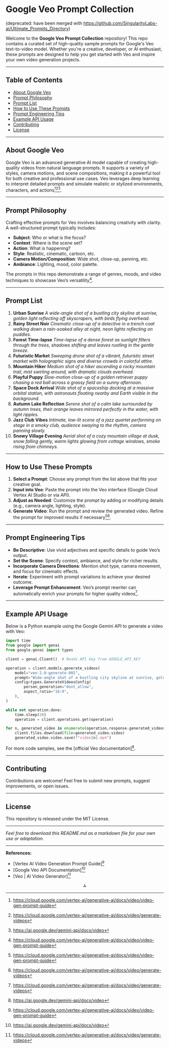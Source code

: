 
# Google Veo Prompt Collection

(deprecated: have been merged with https://github.com/SingularityLabs-ai/Ultimate_Prompts_Directory)

Welcome to the **Google Veo Prompt Collection** repository! This repo contains a curated set of high-quality sample prompts for Google's Veo text-to-video model. Whether you're a creative, developer, or AI enthusiast, these prompts are designed to help you get started with Veo and inspire your own video generation projects.

---

## Table of Contents

- [About Google Veo](#about-google-veo)
- [Prompt Philosophy](#prompt-philosophy)
- [Prompt List](#prompt-list)
- [How to Use These Prompts](#how-to-use-these-prompts)
- [Prompt Engineering Tips](#prompt-engineering-tips)
- [Example API Usage](#example-api-usage)
- [Contributing](#contributing)
- [License](#license)

---

## About Google Veo

Google Veo is an advanced generative AI model capable of creating high-quality videos from natural language prompts. It supports a variety of styles, camera motions, and scene compositions, making it a powerful tool for both creative and professional use cases. Veo leverages deep learning to interpret detailed prompts and simulate realistic or stylized environments, characters, and actions[^4][^5][^6].

---

## Prompt Philosophy

Crafting effective prompts for Veo involves balancing creativity with clarity. A well-structured prompt typically includes:

- **Subject**: Who or what is the focus?
- **Context**: Where is the scene set?
- **Action**: What is happening?
- **Style**: Realistic, cinematic, cartoon, etc.
- **Camera Motion/Composition**: Wide shot, close-up, panning, etc.
- **Ambiance**: Lighting, mood, color palette.

The prompts in this repo demonstrate a range of genres, moods, and video techniques to showcase Veo’s versatility[^4].

---

## Prompt List

1. **Urban Sunrise**
*A wide-angle shot of a bustling city skyline at sunrise, golden light reflecting off skyscrapers, with birds flying overhead.*
2. **Rainy Street Noir**
*Cinematic close-up of a detective in a trench coat walking down a rain-soaked alley at night, neon lights reflecting on puddles.*
3. **Forest Time-lapse**
*Time-lapse of a dense forest as sunlight filters through the trees, shadows shifting and leaves rustling in the gentle breeze.*
4. **Futuristic Market**
*Sweeping drone shot of a vibrant, futuristic street market with holographic signs and diverse crowds in colorful attire.*
5. **Mountain Hiker**
*Medium shot of a hiker ascending a rocky mountain trail, mist swirling around, with dramatic clouds overhead.*
6. **Playful Puppy**
*Slow-motion close-up of a golden retriever puppy chasing a red ball across a grassy field on a sunny afternoon.*
7. **Space Dock Arrival**
*Wide shot of a spaceship docking at a massive orbital station, with astronauts floating nearby and Earth visible in the background.*
8. **Autumn Lake Reflection**
*Serene shot of a calm lake surrounded by autumn trees, their orange leaves mirrored perfectly in the water, with light ripples.*
9. **Jazz Club Vibes**
*Intimate, low-lit scene of a jazz quartet performing on stage in a smoky club, audience swaying to the rhythm, camera panning slowly.*
10. **Snowy Village Evening**
*Aerial shot of a cozy mountain village at dusk, snow falling gently, warm lights glowing from cottage windows, smoke rising from chimneys.*

---

## How to Use These Prompts

1. **Select a Prompt**: Choose any prompt from the list above that fits your creative goal.
2. **Input into Veo**: Paste the prompt into the Veo interface (Google Cloud Vertex AI Studio or via API).
3. **Adjust as Needed**: Customize the prompt by adding or modifying details (e.g., camera angle, lighting, style).
4. **Generate Video**: Run the prompt and review the generated video. Refine the prompt for improved results if necessary[^4][^5].

---

## Prompt Engineering Tips

- **Be Descriptive**: Use vivid adjectives and specific details to guide Veo’s output.
- **Set the Scene**: Specify context, ambiance, and style for richer results.
- **Incorporate Camera Directions**: Mention shot type, camera movement, and focus for cinematic effects.
- **Iterate**: Experiment with prompt variations to achieve your desired outcome.
- **Leverage Prompt Enhancement**: Veo’s prompt rewriter can automatically enrich your prompts for higher quality videos[^5].

---

## Example API Usage

Below is a Python example using the Google Gemini API to generate a video with Veo:

```python
import time
from google import genai
from google.genai import types

client = genai.Client()  # Reads API key from GOOGLE_API_KEY

operation = client.models.generate_videos(
    model="veo-2.0-generate-001",
    prompt="Wide-angle shot of a bustling city skyline at sunrise, golden light reflecting off skyscrapers, with birds flying overhead.",
    config=types.GenerateVideosConfig(
        person_generation="dont_allow",
        aspect_ratio="16:9",
    ),
)

while not operation.done:
    time.sleep(20)
    operation = client.operations.get(operation)

for n, generated_video in enumerate(operation.response.generated_videos):
    client.files.download(file=generated_video.video)
    generated_video.video.save(f"video{n}.mp4")
```

For more code samples, see the [official Veo documentation][^6].

---

## Contributing

Contributions are welcome! Feel free to submit new prompts, suggest improvements, or open issues.

---

## License

This repository is released under the MIT License.

---

*Feel free to download this README.md as a markdown file for your own use or adaptation.*

---

**References:**

- [Vertex AI Video Generation Prompt Guide][^4]
- [Google Veo API Documentation][^6]
- [Veo | AI Video Generator][^5]

[^4]: https://cloud.google.com/vertex-ai/generative-ai/docs/video/video-gen-prompt-guide

[^5]: https://cloud.google.com/vertex-ai/generative-ai/docs/video/generate-videos

[^6]: https://ai.google.dev/gemini-api/docs/video

<div style="text-align: center">⁂</div>

[^1]: https://deepmind.google/models/veo/

[^2]: https://www.datacamp.com/tutorial/veo-3

[^3]: https://www.youtube.com/watch?v=Q2pR-Uz6PR8

[^4]: https://cloud.google.com/vertex-ai/generative-ai/docs/video/video-gen-prompt-guide

[^5]: https://cloud.google.com/vertex-ai/generative-ai/docs/video/generate-videos

[^6]: https://ai.google.dev/gemini-api/docs/video

[^7]: https://replicate.com/google/veo-2/examples

[^8]: https://nofilmschool.com/veo-3-examples

